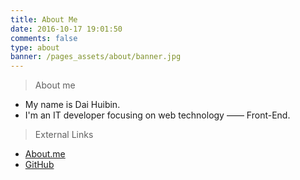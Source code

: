 ```yaml
---
title: About Me
date: 2016-10-17 19:01:50
comments: false
type: about
banner: /pages_assets/about/banner.jpg
---
```


> About me  

* My name is Dai Huibin.  
* I'm an IT developer focusing on web technology —— Front-End.

> External Links

* [About.me](https://about.me/daihb/)  
* [GitHub](https://github.com/koalaink)  
